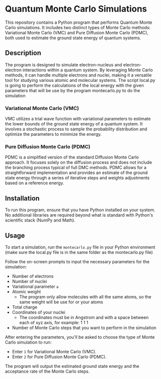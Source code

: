 # Quantum Monte Carlo Simulations

This repository contains a Python program that performs Quantum Monte Carlo simulations. It includes two distinct types of Monte Carlo methods: Variational Monte Carlo (VMC) and Pure Diffusion Monte Carlo (PDMC), both used to estimate the ground state energy of quantum systems.

## Description

The program is designed to simulate electron-nucleus and electron-electron interactions within a quantum system. By leveraging Monte Carlo methods, it can handle multiple electrons and nuclei, making it a versatile tool for studying various atomic and molecular systems. The script local.py is going to perform the 
calculations of the local energy with the given parameters that will be use by the program montecarlo.py to do the simulation

### Variational Monte Carlo (VMC)

VMC utilizes a trial wave function with variational parameters to estimate the lower bounds of the ground state energy of a quantum system. It involves a stochastic process to sample the probability distribution and optimize the parameters to minimize the energy.

### Pure Diffusion Monte Carlo (PDMC)

PDMC is a simplified version of the standard Diffusion Monte Carlo approach. It focuses solely on the diffusion process and does not include the branching process typical of full DMC methods. PDMC allows for a straightforward implementation and provides an estimate of the ground state energy through a series of iterative steps and weights adjustments based on a reference energy.

## Installation

To run this program, ensure that you have Python installed on your system. No additional libraries are required beyond what is standard with Python's scientific stack (NumPy and Math).

## Usage

To start a simulation, run the `montecarlo.py` file in your Python environment (make sure the local.py file is in the same folder as the montecarlo.py file)

Follow the on-screen prompts to input the necessary parameters for the simulation:

- Number of electrons
- Number of nuclei
- Variational parameter `a`
- Atomic weight
    - The program only allow molecules with all the same atoms, so the same weight will be use for or your atoms
- Total charge
- Coordinates of your nuclei 
    - The coordinates must be in Angstrom and with a space between each of xyz axis, for example: 1 1 1
- Number of Monte Carlo steps that you want to perform in the simulation

After entering the parameters, you'll be asked to choose the type of Monte Carlo simulation to run:

- Enter `1` for Variational Monte Carlo (VMC).
- Enter `2` for Pure Diffusion Monte Carlo (PDMC).

The program will output the estimated ground state energy and the acceptance rate of the Monte Carlo steps.


